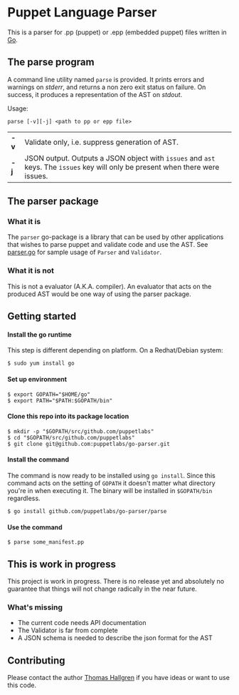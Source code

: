 # Puppet Language Parser

This is a parser for .pp (puppet) or .epp (embedded puppet) files written in [Go](https://golang.org/).

## The parse program
A command line utility named `parse` is provided. It prints errors and
warnings on _stderr_, and returns a non zero exit status on failure. On success,
it produces a representation of the AST on _stdout_.

Usage:
```
parse [-v][-j] <path to pp or epp file>
```
<table border="0">
    <tr>
        <td><b>-v</b></td>
        <td>Validate only, i.e. suppress generation of AST.</td>
    </tr>
    <tr>
        <td><b>-j</b></td>
        <td>JSON output. Outputs a JSON object with <code>issues</code> and <code>ast</code>
            keys. The <code>issues</code> key will only be present when there were issues.
        </td>
    </tr>
</table>

## The parser package

### What it is
The `parser` go-package is a library that can be used by other applications
that wishes to parse puppet and validate code and use the AST. See [parser.go](parse/parser.go)
for sample usage of `Parser` and `Validator`.

### What it is not
This is not a evaluator (A.K.A. compiler). An evaluator that acts on the produced AST would be one way
of using the parser package.

## Getting started
#### Install the go runtime
This step is different depending on platform. On a Redhat/Debian system:
```
$ sudo yum install go
```
#### Set up environment
```
$ export GOPATH="$HOME/go"
$ export PATH="$PATH:$GOPATH/bin"
```
#### Clone this repo into its package location
```
$ mkdir -p "$GOPATH/src/github.com/puppetlabs"
$ cd "$GOPATH/src/github.com/puppetlabs"
$ git clone git@github.com:puppetlabs/go-parser.git
```

#### Install the command
The command is now ready to be installed using `go install`. Since this command acts on the
setting of `GOPATH` it doesn't matter what directory you're in when executing it. The binary
will be installed in `$GOPATH/bin` regardless.
```
$ go install github.com/puppetlabs/go-parser/parse
```

#### Use the command
```
$ parse some_manifest.pp
```

## This is work in progress
This project is work in progress. There is no release yet and absolutely no
guarantee that things will not change radically in the near future.

### What's missing
- The current code needs API documentation
- The Validator is far from complete
- A JSON schema is needed to describe the json format for the AST

## Contributing
Please contact the author [Thomas Hallgren](mailto:thomas.hallgren@puppet.com) if you
have ideas or want to use this code.

